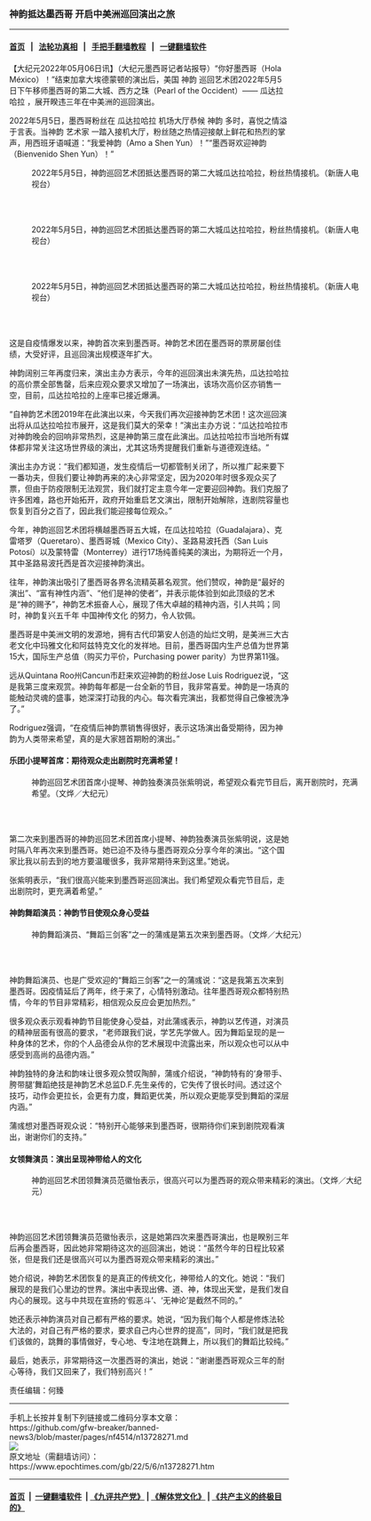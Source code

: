 ### 神韵抵达墨西哥 开启中美洲巡回演出之旅
------------------------

#### [首页](https://github.com/gfw-breaker/banned-news3/blob/master/README.md) &nbsp;&nbsp;|&nbsp;&nbsp; [法轮功真相](https://github.com/begood0513/basic/blob/master/README.md)  &nbsp;&nbsp;|&nbsp;&nbsp; [手把手翻墙教程](https://github.com/gfw-breaker/guides/wiki)  &nbsp;&nbsp;|&nbsp;&nbsp; [一键翻墙软件](https://github.com/gfw-breaker/nogfw/blob/master/README.md)  



<div><p>
 【大纪元2022年05月06日讯】（大纪元墨西哥记者站报导）“你好墨西哥（Hola México）！”结束加拿大埃德蒙顿的演出后，美国
 <ok href="https://www.epochtimes.com/gb/tag/%E7%A5%9E%E9%9F%B5.html">
  神韵
 </ok>
 巡回艺术团2022年5月5日下午移师墨西哥的第二大城、西方之珠（Pearl of the Occident）——
 <ok href="https://www.epochtimes.com/gb/tag/%E7%93%9C%E8%BE%BE%E6%8B%89%E5%93%88%E6%8B%89.html">
  瓜达拉哈拉
 </ok>
 ，展开睽违三年在中美洲的巡回演出。
</p>
<p>
 2022年5月5日，墨西哥粉丝在
 <ok href="https://www.epochtimes.com/gb/tag/%E7%93%9C%E8%BE%BE%E6%8B%89%E5%93%88%E6%8B%89.html">
  瓜达拉哈拉
 </ok>
 机场大厅恭候
 <ok href="https://www.epochtimes.com/gb/tag/%E7%A5%9E%E9%9F%B5.html">
  神韵
 </ok>
 多时，喜悦之情溢于言表。当神韵
 <ok href="https://www.epochtimes.com/gb/tag/%E8%89%BA%E6%9C%AF%E5%AE%B6.html">
  艺术家
 </ok>
 一踏入接机大厅，粉丝随之热情迎接献上鲜花和热烈的掌声，用西班牙语喊道：“我爱神韵（Amo a Shen Yun）！”“墨西哥欢迎神韵（Bienvenido Shen Yun）！”
</p>
<figure aria-describedby="caption-attachment-13728318" class="wp-caption aligncenter" id="attachment_13728318" style="width: 600px">
 <ok href="https://i.epochtimes.com/assets/uploads/2022/05/id13728318-2205052154181886.jpg" target="_blank">
  <img alt="" class="size-large wp-image-13728318" src="https://i.epochtimes.com/assets/uploads/2022/05/id13728318-2205052154181886-600x400.jpg" title=""/>
 </ok>
 <br/><figcaption class="wp-caption-text" id="caption-attachment-13728318">
  2022年5月5日，神韵巡回艺术团抵达墨西哥的第二大城瓜达拉哈拉，粉丝热情接机。（新唐人电视台）
 </figcaption><br/>
</figure><br/>
<figure aria-describedby="caption-attachment-13728319" class="wp-caption aligncenter" id="attachment_13728319" style="width: 600px">
 <ok href="https://i.epochtimes.com/assets/uploads/2022/05/id13728319-2205052154071886.jpg" target="_blank">
  <img alt="" class="size-large wp-image-13728319" src="https://i.epochtimes.com/assets/uploads/2022/05/id13728319-2205052154071886-600x400.jpg" title=""/>
 </ok>
 <br/><figcaption class="wp-caption-text" id="caption-attachment-13728319">
  2022年5月5日，神韵巡回艺术团抵达墨西哥的第二大城瓜达拉哈拉，粉丝热情接机。（新唐人电视台）
 </figcaption><br/>
</figure><br/>
<figure aria-describedby="caption-attachment-13728320" class="wp-caption aligncenter" id="attachment_13728320" style="width: 600px">
 <ok href="https://i.epochtimes.com/assets/uploads/2022/05/id13728320-2205052154201886.jpg" target="_blank">
  <img alt="" class="size-large wp-image-13728320" src="https://i.epochtimes.com/assets/uploads/2022/05/id13728320-2205052154201886-600x400.jpg" title=""/>
 </ok>
 <br/><figcaption class="wp-caption-text" id="caption-attachment-13728320">
  2022年5月5日，神韵巡回艺术团抵达墨西哥的第二大城瓜达拉哈拉，粉丝热情接机。（新唐人电视台）
 </figcaption><br/>
</figure><br/>
<p>
 这是自疫情爆发以来，神韵首次来到墨西哥。神韵艺术团在墨西哥的票房屡创佳绩，大受好评，且巡回演出规模逐年扩大。
</p>
<p>
 神韵阔别三年再度归来，演出主办方表示，今年的巡回演出未演先热，瓜达拉哈拉的高价票全部售罄，后来应观众要求又增加了一场演出，该场次高价区亦销售一空，目前，瓜达拉哈拉的上座率已接近爆满。
</p>
<p>
 “自神韵艺术团2019年在此演出以来，今天我们再次迎接神韵艺术团！这次巡回演出将从瓜达拉哈拉市展开，这是我们莫大的荣幸！”演出主办方说：“瓜达拉哈拉市对神韵晚会的回响非常热烈，这是神韵第三度在此演出。瓜达拉哈拉市当地所有媒体都非常关注这场世界级的演出，尤其这场秀提醒我们重新与道德观连结。​​”
</p>
<p>
 演出主办方说：“我们都知道，发生疫情后一切都管制关闭了，所以推广起来要下一番功夫，但我们要让神韵再来的决心非常坚定，因为2020年时很多观众买了票，但由于防疫限制无法观赏，我们就打定主意今年一定要迎回神韵。我们克服了许多困难，路也开始拓开，政府开始重启艺文演出，限制开始解除，连剧院容量也恢复到百分之百了，因此我们能迎接每位观众。”
</p>
<p>
 今年，神韵巡回艺术团将横越墨西哥五大城，在瓜达拉哈拉（Guadalajara）、克雷塔罗（Queretaro）、墨西哥城（Mexico City）、圣路易波托西（San Luis Potosí）以及蒙特雷（Monterrey）进行17场纯善纯美的演出，为期将近一个月，其中圣路易波托西是首次迎接神韵演出。
</p>
<p>
 往年，神韵演出吸引了墨西哥各界名流精英慕名观赏。他们赞叹，神韵是“最好的演出”、“富有神性内涵”、“他们是神的使者”，并表示能体验到如此顶级的艺术是“神的赐予”，神韵艺术振奋人心，展现了伟大卓越的精神内涵，引人共鸣；同时，神韵复兴五千年
 <ok href="https://www.epochtimes.com/gb/tag/%E4%B8%AD%E5%9B%BD%E7%A5%9E%E4%BC%A0%E6%96%87%E5%8C%96.html">
  中国神传文化
 </ok>
 的努力，令人钦佩。
</p>
<p>
 墨西哥是中美洲文明的发源地，拥有古代印第安人创造的灿烂文明，是美洲三大古老文化中玛雅文化和阿兹特克文化的发祥地。目前，墨西哥国内生产总值为世界第15大，国际生产总值（购买力平价，Purchasing power parity）为世界第11强。
</p>
<p>
 远从Quintana Roo州Cancun市赶来欢迎神韵的粉丝Jose Luis Rodriguez说，“这是我第三度来观赏。神韵每年都是一台全新的节目，我非常喜爱。神韵是一场真的能触动灵魂的盛事，她深深打动我的内心。每次看完演出，我都觉得自己像被洗净了。”
</p>
<p>
 Rodriguez强调，“在疫情后神韵票销售得很好，表示这场演出备受期待，因为神韵为人类带来希望，真的是大家翘首期盼的演出。”
</p>
<h4>
 乐团小提琴首席：期待观众走出剧院时充满希望！
</h4>
<figure aria-describedby="caption-attachment-13728317" class="wp-caption aligncenter" id="attachment_13728317" style="width: 600px">
 <ok href="https://i.epochtimes.com/assets/uploads/2022/05/id13728317-2205052218331886.jpg" target="_blank">
  <img alt="" class="size-large wp-image-13728317" src="https://i.epochtimes.com/assets/uploads/2022/05/id13728317-2205052218331886-600x400.jpg" title=""/>
 </ok>
 <br/><figcaption class="wp-caption-text" id="caption-attachment-13728317">
  神韵巡回艺术团首席小提琴、神韵独奏演员张紫明说，希望观众看完节目后，离开剧院时，充满希望。（文烨／大纪元）
 </figcaption><br/>
</figure><br/>
<p>
 第二次来到墨西哥的神韵巡回艺术团首席小提琴、神韵独奏演员张紫明说，这是她时隔八年再次来到墨西哥。她已迫不及待与墨西哥观众分享今年的演出。“这个国家比我以前去到的地方要温暖很多，我非常期待来到这里。”她说。
</p>
<p>
 张紫明表示，“​​我们很高兴能来到墨西哥巡回演出。我们希望观众看完节目后，走出剧院时，更充满着希望。”
</p>
<h4>
 神韵舞蹈演员：神韵节目使观众身心受益
</h4>
<figure aria-describedby="caption-attachment-13728316" class="wp-caption aligncenter" id="attachment_13728316" style="width: 600px">
 <ok href="https://i.epochtimes.com/assets/uploads/2022/05/id13728316-2205052154151886.jpg" target="_blank">
  <img alt="" class="size-large wp-image-13728316" src="https://i.epochtimes.com/assets/uploads/2022/05/id13728316-2205052154151886-600x400.jpg" title=""/>
 </ok>
 <br/><figcaption class="wp-caption-text" id="caption-attachment-13728316">
  神韵舞蹈演员、“舞蹈三剑客”之一的蒲彧是第五次来到墨西哥。（文烨／大纪元）
 </figcaption><br/>
</figure><br/>
<p>
 神韵舞蹈演员、也是广受欢迎的“舞蹈三剑客”之一的蒲彧说：“这是我第五次来到墨西哥。因疫情延后了两年，终于来了，心情特别激动。往年墨西哥观众都特别热情，今年的节目非常精彩，相信观众反应会更加热烈。”
</p>
<p>
 很多观众表示观看神韵节目能使身心受益，对此蒲彧表示，神韵以艺传道，对演员的精神层面有很高的要求，“老师跟我们说，学艺先学做人。因为舞蹈呈现的是一种身体的艺术，你的个人品德会从你的艺术展现中流露出来，所以观众也可以从中感受到高尚的品德内涵。”
</p>
<p>
 神韵独特的身法和韵味让很多观众赞叹陶醉，蒲彧介绍说，“神韵特有的‘身带手、胯带腿’舞蹈绝技是神韵艺术总监D.F.先生亲传的，它失传了很长时间。透过这个技巧，动作会更拉长，会更有力度，舞蹈更优美，所以观众更能享受到舞蹈的深层内涵。”
</p>
<p>
 蒲彧想对墨西哥观众说：“特别开心能够来到墨西哥，很期待你们来到剧院观看演出，谢谢你们的支持。”
</p>
<h4>
 女领舞演员：演出呈现神带给人的文化
</h4>
<figure aria-describedby="caption-attachment-13728315" class="wp-caption aligncenter" id="attachment_13728315" style="width: 600px">
 <ok href="https://i.epochtimes.com/assets/uploads/2022/05/id13728315-2205052211561886.jpg" target="_blank">
  <img alt="" class="size-large wp-image-13728315" src="https://i.epochtimes.com/assets/uploads/2022/05/id13728315-2205052211561886-600x400.jpg" title=""/>
 </ok>
 <br/><figcaption class="wp-caption-text" id="caption-attachment-13728315">
  神韵巡回艺术团领舞演员范徽怡表示，很高兴可以为墨西哥的观众带来精彩的演出。（文烨／大纪元）
 </figcaption><br/>
</figure><br/>
<p>
 神韵巡回艺术团领舞演员范徽怡表示，这是她第四次来墨西哥演出，也是睽别三年后再会墨西哥，因此她非常期待这次的巡回演出，她说：“虽然今年的日程比较紧张，但是我们还是很高兴可以为墨西哥观众带来精彩的演出。”
</p>
<p>
 她介绍说，神韵艺术团恢复的是真正的传统文化，神带给人的文化。她说：“我们展现的是我们心里边的世界。演出中表现出佛、道、神，体现出天堂，是我们发自内心的展现。这与中共现在宣扬的‘假恶斗’、‘无神论’是截然不同的。”
</p>
<p>
 她还表示神韵演员对自己都有严格的要求。她说，“因为我们每个人都是修炼法轮大法的，对自己有严格的要求，要求自己内心世界的提高”，同时，“我们就是把我们该做的，跳舞的事情做好，专心地、专注地在跳舞上，所以我们的舞蹈比较纯。”
</p>
<p>
 最后，她表示，非常期待这一次墨西哥的演出，她说：“谢谢墨西哥观众三年的耐心等待，我们又回来了，我们特别高兴！”
</p>
<p>
 责任编辑：何臻
</p>
</div>
<hr/>
手机上长按并复制下列链接或二维码分享本文章：<br/>
https://github.com/gfw-breaker/banned-news3/blob/master/pages/nf4514/n13728271.md <br/>
<a href='https://github.com/gfw-breaker/banned-news3/blob/master/pages/nf4514/n13728271.md'><img src='https://github.com/gfw-breaker/banned-news3/blob/master/pages/nf4514/n13728271.md.png'/></a> <br/>
原文地址（需翻墙访问）：https://www.epochtimes.com/gb/22/5/6/n13728271.htm


------------------------
#### [首页](https://github.com/gfw-breaker/banned-news3/blob/master/README.md) &nbsp;|&nbsp; [一键翻墙软件](https://github.com/gfw-breaker/nogfw/blob/master/README.md) &nbsp;| [《九评共产党》](https://github.com/gfw-breaker/9ping.md/blob/master/README.md#九评之一评共产党是什么) | [《解体党文化》](https://github.com/gfw-breaker/jtdwh.md/blob/master/README.md) | [《共产主义的终极目的》](https://github.com/gfw-breaker/gczydzjmd.md/blob/master/README.md)


<img src='http://gfw-breaker.win/banned-news3/pages/nf4514/n13728271.md' width='0px' height='0px'/>
